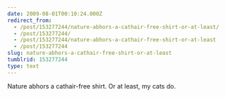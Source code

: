 ```yaml
---
date: 2009-08-01T00:10:24.000Z
redirect_from:
  - /post/153277244/nature-abhors-a-cathair-free-shirt-or-at-least/
  - /post/153277244/
  - /post/153277244/nature-abhors-a-cathair-free-shirt-or-at-least
  - /post/153277244
slug: nature-abhors-a-cathair-free-shirt-or-at-least
tumblrid: 153277244
type: text
---
```

<p>Nature abhors a cathair-free shirt. Or at least, my cats do.</p>

